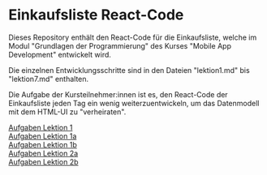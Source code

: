 # Einkaufsliste React-Code
Dieses Repository enthält den React-Code für die Einkaufsliste, welche im Modul "Grundlagen der Programmierung" des Kurses "Mobile App Development" entwickelt wird.

Die einzelnen Entwicklungsschritte sind in den Dateien "lektion1.md" bis "lektion7.md" enthalten.

Die Aufgabe der Kursteilnehmer:innen ist es, den React-Code der Einkaufsliste jeden Tag ein wenig weiterzuentwickeln, um das Datenmodell mit dem HTML-UI zu "verheiraten".

[Aufgaben Lektion 1](js/lektionen/lektion1.md)  
[Aufgaben Lektion 1a](js/lektionen/lektion1a.md)  
[Aufgaben Lektion 1b](js/lektionen/lektion1b.md)  
[Aufgaben Lektion 2a](js/lektionen/lektion2a.md)  
[Aufgaben Lektion 2b](js/lektionen/lektion2b.md)    

